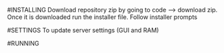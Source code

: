 #INSTALLING
Download repository zip by going to code --> download zip.
Once it is downloaded run the installer file.
Follow installer prompts

#SETTINGS
To update server settings (GUI and RAM)


#RUNNING


